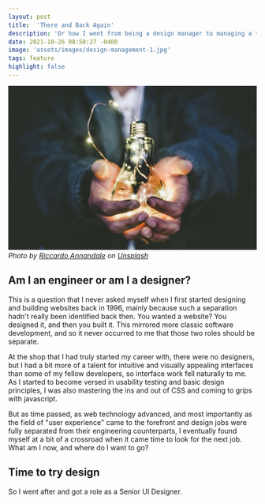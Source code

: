 ```yaml
---
layout: post
title:  'There and Back Again'
description: 'Or how I went from being a design manager to managing a team of engineers'
date: 2021-10-26 08:50:27 -0400
image: 'assets/images/design-management-1.jpg'
tags: feature
highlight: false
---
```


![Cupped hands holding a lit lightbulb](/assets/images/design-management-1.jpg)
_Photo by [Riccardo Annandale](https://unsplash.com/photos/7e2pe9wjL9M?utm_source=unsplash&amp;utm_medium=referral&amp;utm_content=creditCopyText) on [Unsplash](https://unsplash.com/?utm_source=unsplash&amp;utm_medium=referral&amp;utm_content=creditCopyText)_

## Am I an engineer or am I a designer?

This is a question that I never asked myself when I first started designing and building websites back in 1996, mainly because such a separation hadn't really been identified back then. You wanted a website? You designed it, and then you built it. This mirrored more classic software development, and so it never occurred to me that those two roles should be separate.

At the shop that I had truly started my career with, there were no designers, but I had a bit more of a talent for intuitive and visually appealing interfaces than some of my fellow developers, so interface work fell naturally to me. As I started to become versed in usability testing and basic design principles, I was also mastering the ins and out of CSS and coming to grips with javascript.

But as time passed, as web technology advanced, and most importantly as the field of "user experience" came to the forefront and design jobs were fully separated from their engineering counterparts, I eventually found myself at a bit of a crossroad when it came time to look for the next job. What am I now, and where do I want to go?

## Time to try design

So I went after and got a role as a Senior UI Designer.
